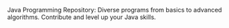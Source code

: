Java Programming Repository: Diverse programs from basics to advanced algorithms. Contribute and level up your Java skills.

